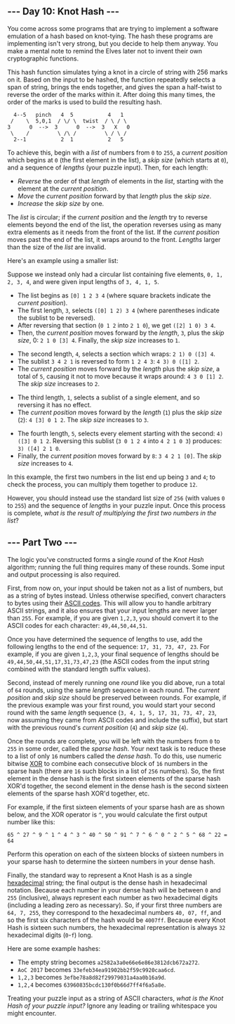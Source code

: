 ## \--- Day 10: Knot Hash ---

You come across some programs that are trying to implement a software
emulation of a hash based on knot-tying. The hash these programs are
implementing isn't very strong, but you decide to help them anyway. You
make a mental note to remind the Elves later not to
<span title="NEW CRYPTOSYSTEM WHO DIS">invent their own cryptographic
functions</span>.

This hash function simulates tying a knot in a circle of string with 256
marks on it. Based on the input to be hashed, the function repeatedly
selects a span of string, brings the ends together, and gives the span a
half-twist to reverse the order of the marks within it. After doing this
many times, the order of the marks is used to build the resulting hash.

``` 
  4--5   pinch   4  5           4   1
 /    \  5,0,1  / \/ \  twist  / \ / \
3      0  -->  3      0  -->  3   X   0
 \    /         \ /\ /         \ / \ /
  2--1           2  1           2   5
```

To achieve this, begin with a *list* of numbers from `0` to `255`, a
*current position* which begins at `0` (the first element in the list),
a *skip size* (which starts at `0`), and a sequence of *lengths* (your
puzzle input). Then, for each length:

  - *Reverse* the order of that *length* of elements in the *list*,
    starting with the element at the *current position*.
  - *Move* the *current position* forward by that *length* plus the
    *skip size*.
  - *Increase* the *skip size* by one.

The *list* is circular; if the *current position* and the *length* try
to reverse elements beyond the end of the list, the operation reverses
using as many extra elements as it needs from the front of the list. If
the *current position* moves past the end of the list, it wraps around
to the front. *Lengths* larger than the size of the *list* are invalid.

Here's an example using a smaller list:

Suppose we instead only had a circular list containing five elements,
`0, 1, 2, 3, 4`, and were given input lengths of `3, 4, 1, 5`.

  - The list begins as `[0] 1 2 3 4` (where square brackets indicate the
    *current position*).
  - The first length, `3`, selects `([0] 1 2) 3 4` (where parentheses
    indicate the sublist to be reversed).
  - After reversing that section (`0 1 2` into `2 1 0`), we get
    `([2] 1 0) 3 4`.
  - Then, the *current position* moves forward by the *length*, `3`,
    plus the *skip size*, 0: `2 1 0 [3] 4`. Finally, the *skip size*
    increases to `1`.

<!-- end list -->

  - The second length, `4`, selects a section which wraps: `2 1) 0
    ([3] 4`.
  - The sublist `3 4 2 1` is reversed to form `1 2 4 3`: `4 3) 0
    ([1] 2`.
  - The *current position* moves forward by the *length* plus the *skip
    size*, a total of `5`, causing it not to move because it wraps
    around: `4 3 0 [1] 2`. The *skip size* increases to `2`.

<!-- end list -->

  - The third length, `1`, selects a sublist of a single element, and so
    reversing it has no effect.
  - The *current position* moves forward by the *length* (`1`) plus the
    *skip size* (`2`): `4 [3] 0 1 2`. The *skip size* increases to `3`.

<!-- end list -->

  - The fourth length, `5`, selects every element starting with the
    second: `4) ([3] 0 1 2`. Reversing this sublist (`3 0 1 2 4` into
    `4 2 1 0 3`) produces: `3) ([4] 2 1 0`.
  - Finally, the *current position* moves forward by `8`: `3 4 2 1 [0]`.
    The *skip size* increases to `4`.

In this example, the first two numbers in the list end up being `3` and
`4`; to check the process, you can multiply them together to produce
`12`.

However, you should instead use the standard list size of `256` (with
values `0` to `255`) and the sequence of *lengths* in your puzzle input.
Once this process is complete, *what is the result of multiplying the
first two numbers in the list*?


## \--- Part Two ---

The logic you've constructed forms a single *round* of the *Knot Hash*
algorithm; running the full thing requires many of these rounds. Some
input and output processing is also required.

First, from now on, your input should be taken not as a list of numbers,
but as a string of bytes instead. Unless otherwise specified, convert
characters to bytes using their [ASCII
codes](https://en.wikipedia.org/wiki/ASCII#Printable_characters). This
will allow you to handle arbitrary ASCII strings, and it also ensures
that your input lengths are never larger than `255`. For example, if you
are given `1,2,3`, you should convert it to the ASCII codes for each
character: `49,44,50,44,51`.

Once you have determined the sequence of lengths to use, add the
following lengths to the end of the sequence: `17, 31, 73, 47, 23`. For
example, if you are given `1,2,3`, your final sequence of lengths should
be `49,44,50,44,51,17,31,73,47,23` (the ASCII codes from the input
string combined with the standard length suffix values).

Second, instead of merely running one *round* like you did above, run a
total of `64` rounds, using the same *length* sequence in each round.
The *current position* and *skip size* should be preserved between
rounds. For example, if the previous example was your first round, you
would start your second round with the same *length* sequence
(`3, 4, 1, 5, 17, 31, 73, 47, 23`, now assuming they came from ASCII
codes and include the suffix), but start with the previous round's
*current position* (`4`) and *skip size* (`4`).

Once the rounds are complete, you will be left with the numbers from `0`
to `255` in some order, called the *sparse hash*. Your next task is to
reduce these to a list of only `16` numbers called the *dense hash*. To
do this, use numeric bitwise
[XOR](https://en.wikipedia.org/wiki/Bitwise_operation#XOR) to combine
each consecutive block of `16` numbers in the sparse hash (there are
`16` such blocks in a list of `256` numbers). So, the first element in
the dense hash is the first sixteen elements of the sparse hash XOR'd
together, the second element in the dense hash is the second sixteen
elements of the sparse hash XOR'd together, etc.

For example, if the first sixteen elements of your sparse hash are as
shown below, and the XOR operator is `^`, you would calculate the first
output number like
    this:

    65 ^ 27 ^ 9 ^ 1 ^ 4 ^ 3 ^ 40 ^ 50 ^ 91 ^ 7 ^ 6 ^ 0 ^ 2 ^ 5 ^ 68 ^ 22 = 64

Perform this operation on each of the sixteen blocks of sixteen numbers
in your sparse hash to determine the sixteen numbers in your dense hash.

Finally, the standard way to represent a Knot Hash is as a single
[hexadecimal](https://en.wikipedia.org/wiki/Hexadecimal) string; the
final output is the dense hash in hexadecimal notation. Because each
number in your dense hash will be between `0` and `255` (inclusive),
always represent each number as two hexadecimal digits (including a
leading zero as necessary). So, if your first three numbers are
`64, 7, 255`, they correspond to the hexadecimal numbers `40, 07, ff`,
and so the first six characters of the hash would be `4007ff`. Because
every Knot Hash is sixteen such numbers, the hexadecimal representation
is always `32` hexadecimal digits (`0`-`f`) long.

Here are some example hashes:

  - The empty string becomes `a2582a3a0e66e6e86e3812dcb672a272`.
  - `AoC 2017` becomes `33efeb34ea91902bb2f59c9920caa6cd`.
  - `1,2,3` becomes `3efbe78a8d82f29979031a4aa0b16a9d`.
  - `1,2,4` becomes `63960835bcdc130f0b66d7ff4f6a5a8e`.

Treating your puzzle input as a string of ASCII characters, *what is the
Knot Hash of your puzzle input?* Ignore any leading or trailing
whitespace you might encounter.

